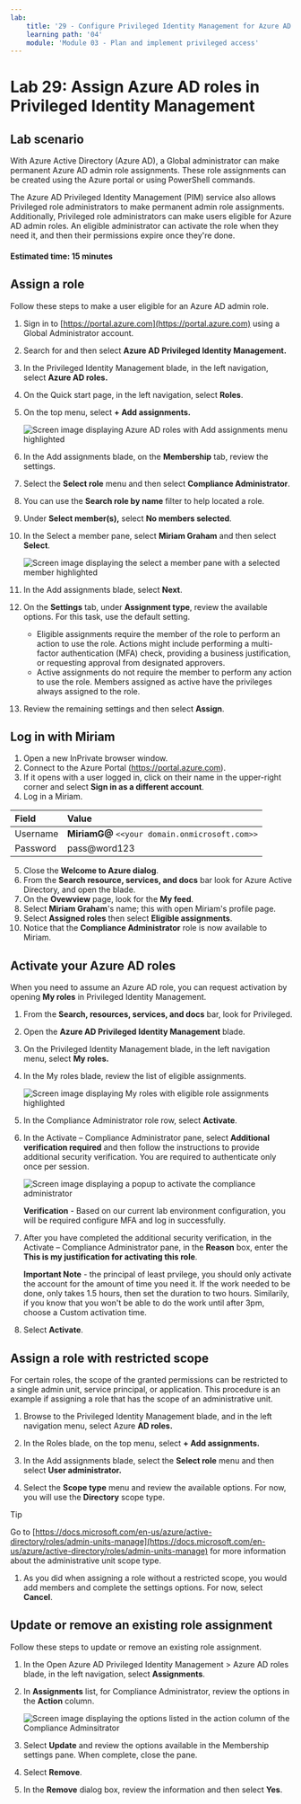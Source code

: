 ```yaml
---
lab:
    title: '29 - Configure Privileged Identity Management for Azure AD roles'
    learning path: '04'
    module: 'Module 03 - Plan and implement privileged access'
---
```


# Lab 29: Assign Azure AD roles in Privileged Identity Management

## Lab scenario

With Azure Active Directory (Azure AD), a Global administrator can make permanent Azure AD admin role assignments. These role assignments can be created using the Azure portal or using PowerShell commands.

The Azure AD Privileged Identity Management (PIM) service also allows Privileged role administrators to make permanent admin role assignments. Additionally, Privileged role administrators can make users eligible for Azure AD admin roles. An eligible administrator can activate the role when they need it, and then their permissions expire once they're done.

#### Estimated time: 15 minutes

## Assign a role

Follow these steps to make a user eligible for an Azure AD admin role.

1. Sign in to [https://portal.azure.com](https://portal.azure.com) using a Global Administrator account.

1. Search for and then select **Azure AD Privileged Identity Management.**

1. In the Privileged Identity Management blade, in the left navigation, select **Azure AD roles.**

1. On the Quick start page, in the left navigation, select **Roles**.

1. On the top menu, select **+ Add assignments.**

    ![Screen image displaying Azure AD roles with Add assignments menu highlighted](./media/lp4-mod3-pim-assign-role.png)

1. In the Add assignments blade, on the **Membership** tab, review the settings.

1. Select the **Select role** menu and then select **Compliance Administrator**.

1. You can use the **Search role by name** filter to help located a role.

1. Under **Select member(s),** select **No members selected**.

1. In the Select a member pane, select **Miriam Graham** and then select **Select**.

    ![Screen image displaying the select a member pane with a selected member highlighted](./media/lp4-mod3-pim-add-role-assignment.png)

1. In the Add assignments blade, select **Next**.

1. On the **Settings** tab, under **Assignment type**, review the available options. For this task, use the default setting.

    - Eligible assignments require the member of the role to perform an action to use the role. Actions might include performing a multi-factor authentication (MFA) check, providing a business justification, or requesting approval from designated approvers.
    - Active assignments do not require the member to perform any action to use the role. Members assigned as active have the privileges always assigned to the role.

1. Review the remaining settings and then select **Assign**.

## Log in with Miriam

1. Open a new InPrivate browser window.
2. Connect to the Azure Portal (https://portal.azure.com).
3. If it opens with a user logged in, click on their name in the upper-right corner and select **Sign in as a different account**.
4. Log in a Miriam.

| Field | Value |
| :--- | :--- |
| Username | **MiriamG@** `<<your domain.onmicrosoft.com>>` |
| Password | pass@word123 |

5. Close the **Welcome to Azure dialog**.
6. From the **Search resource, services, and docs** bar look for Azure Active Directory, and open the blade.
7. On the **Ovewview** page, look for the **My feed**.
8. Select **Miriam Graham**'s name; this with open Miriam's profile page.
9. Select **Assigned roles** then select **Eligible assignments**.
10. Notice that the **Compliance Administrator** role is now available to Miriam.

## Activate your Azure AD roles

When you need to assume an Azure AD role, you can request activation by opening **My roles** in Privileged Identity Management.

1. From the **Search, resources, services, and docs** bar, look for Privileged.
2. Open the **Azure AD Privileged Identity Management** blade.
3. On the Privileged Identity Management blade, in the left navigation menu, select **My roles.**

1. In the My roles blade, review the list of eligible assignments.

    ![Screen image displaying My roles with eligible role assignments highlighted](./media/lp4-mod3-my-roles.png)

1. In the Compliance Administrator role row, select **Activate**.

1. In the Activate – Compliance Administrator pane, select **Additional verification required** and then follow the instructions to provide additional security verification. You are required to authenticate only once per session.

    ![Screen image displaying a popup to activate the compliance administrator](./media/lp4-mod3-pim-activate-role.png)

    **Verification** - Based on our current lab environment configuration, you will be required configure MFA and log in successfully.

1. After you have completed the additional security verification, in the Activate – Compliance Administrator pane, in the **Reason** box, enter the **This is my justification for activating this role**.

    **Important Note** - the principal of least prvilege, you should only activate the account for the amount of time you need it.  If the work needed to be done, only takes 1.5 hours, then set the duration to two hours.  Similarily, if you know that you won't be able to do the work until after 3pm, choose a Custom activation time.

1. Select **Activate**.

## Assign a role with restricted scope

For certain roles, the scope of the granted permissions can be restricted to a single admin unit, service principal, or application. This procedure is an example if assigning a role that has the scope of an administrative unit.

1. Browse to the Privileged Identity Management blade, and in the left navigation menu, select Azure **AD roles.**

1. In the Roles blade, on the top menu, select **+ Add assignments.**

1. In the Add assignments blade, select the **Select role** menu and then select **User administrator.**

1. Select the **Scope type** menu and review the available options. For now, you will use the **Directory** scope type.

>[!Tip]
>Go to [https://docs.microsoft.com/en-us/azure/active-directory/roles/admin-units-manage](https://docs.microsoft.com/en-us/azure/active-directory/roles/admin-units-manage) for more information about the administrative unit scope type.

1. As you did when assigning a role without a restricted scope, you would add members and complete the settings options. For now, select **Cancel**.

## Update or remove an existing role assignment

Follow these steps to update or remove an existing role assignment.

1. In the Open Azure AD Privileged Identity Management > Azure AD roles blade, in the left navigation, select **Assignments**.

1. In **Assignments** list, for Compliance Administrator, review the options in the **Action** column.

    ![Screen image displaying the options listed in the action column of the Compliance Adminsitrator](./media/lp4-mod3-pim-edit-role-assignments.png)

1. Select **Update** and review the options available in the Membership settings pane. When complete, close the pane.

1. Select **Remove**.

1. In the **Remove** dialog box, review the information and then select **Yes**.
